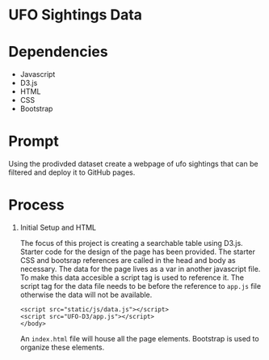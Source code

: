 # UFO Sightings Data

# Dependencies
  * Javascript
  * D3.js
  * HTML
  * CSS
  * Bootstrap

# Prompt
Using the prodivded dataset create a webpage of ufo sightings that can be filtered and deploy it to GitHub pages.

# Process

1. Initial Setup and HTML

    The focus of this project is creating a searchable table using D3.js. Starter code for the design of the page has been provided. The starter CSS and bootsrap references are called in the head and body as necessary. The data for the page lives as a var in another javascript file. To make this data accesible a script tag is used to reference it. The script tag for the data file needs to be before the reference to `app.js` file otherwise the data will not be available.
    ```
    <script src="static/js/data.js"></script>
    <script src="UFO-D3/app.js"></script>
    </body>
    ```
    
    An `index.html` file will house all the page elements. Bootstrap is used to organize these elements. 

